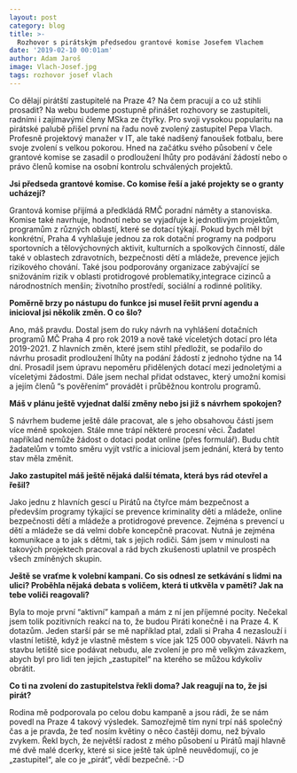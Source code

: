 ```yaml
---
layout: post
category: blog
title: >-  
  Rozhovor s pirátským předsedou grantové komise Josefem Vlachem
date: '2019-02-10 00:01am'
author: Adam Jaroš
image: Vlach-Josef.jpg
tags: rozhovor josef vlach
---
```



Co dělají pirátští zastupitelé na Praze 4? Na čem pracují a co už stihli prosadit? Na webu budeme postupně přinášet rozhovory se zastupiteli, radními i zajímavými členy MSka ze čtyřky. Pro svoji vysokou popularitu na pirátské palubě přišel první na řadu nově zvolený zastupitel Pepa Vlach. Profesně projektový manažer v IT, ale také nadšený fanoušek fotbalu, bere svoje zvolení s velkou pokorou. Hned na začátku svého působení v čele grantové komise se zasadil o prodloužení lhůty pro podávání žádostí nebo o právo členů komise na osobní kontrolu schválených projektů. 


<b>Jsi předseda grantové komise. Co komise řeší a jaké projekty se o granty ucházejí?</b>

Grantová komise přijímá a předkládá RMČ poradní náměty a stanoviska. Komise také navrhuje, hodnotí nebo se vyjadřuje k jednotlivým projektům, programům z různých oblastí, které se dotací týkají.
Pokud bych měl být konkrétní, Praha 4 vyhlašuje jednou za rok dotační programy na podporu sportovních a tělovýchovných aktivit, kulturních a spolkových činností, dále také v oblastech zdravotních, bezpečnosti dětí a mládeže, prevence jejich rizikového chování. Také jsou podporovány organizace zabývající se snižováním rizik v oblasti protidrogové problematiky,integrace cizinců a národnostních menšin; životního prostředí, sociální a rodinné politiky.

<b>Poměrně brzy po nástupu do funkce jsi musel řešit první agendu a inicioval jsi několik změn. O co šlo?</b>

Ano, máš pravdu. Dostal jsem do ruky návrh na vyhlášení dotačních programů MČ Praha 4 pro rok 2019 a nově také víceletých dotací pro léta 2019-2021. Z hlavních změn, které jsem stihl předložit, se podařilo do návrhu prosadit prodloužení lhůty na podání žádostí z jednoho týdne na 14 dní. Prosadil jsem úpravu nepoměru přidělených dotací mezi jednoletými a víceletými žádostmi. Dále jsem nechal přidat odstavec, který umožní komisi a jejím členů “s pověřením“ provádět i průběžnou kontrolu programů.

<b>Máš v plánu ještě vyjednat další změny nebo jsi již s návrhem spokojen?</b>

S návrhem budeme ještě dále pracovat, ale s jeho obsahovou částí jsem více méně spokojen. Stále mne trápí některé procesní věci. Žadatel například nemůže žádost o dotaci podat online (přes formulář). Budu chtít žadatelům v tomto směru vyjít vstříc a inicioval jsem jednání, která by tento stav měla změnit.

<b>Jako zastupitel máš ještě nějaká další témata, která bys rád otevřel a řešil?</b> 

Jako jednu z hlavních gescí u Pirátů na čtyřce mám bezpečnost a především programy týkající se prevence kriminality dětí a mládeže, online bezpečnosti dětí a mládeže a protidrogové prevence. Zejména s prevencí u dětí a mládeže se dá velmi dobře koncepčně pracovat. Nutná je zejména komunikace a to jak s dětmi, tak s jejich rodiči. Sám jsem v minulosti na takových projektech pracoval a rád bych zkušenosti uplatnil ve prospěch všech zmíněných skupin.

<b>Ještě se vraťme k volební kampani. Co sis odnesl ze setkávání s lidmi na ulici? Proběhla nějaká debata s voličem, která ti utkvěla v paměti? Jak na tebe voliči reagovali?</b>

Byla to moje první “aktivní” kampaň a mám z ní jen příjemné pocity. Nečekal jsem tolik pozitivních reakcí na to, že budou Piráti konečně i na Praze 4. K dotazům. Jeden starší pár se mě například ptal, zdali si Praha 4 nezaslouží i vlastní letiště, když je vlastně městem s více jak 125 000 obyvateli. Návrh na stavbu letiště sice podávat nebudu, ale zvolení je pro mě velkým závazkem, abych byl pro lidi ten jejich „zastupitel“ na kterého se můžou kdykoliv obrátit.

<b>Co ti na zvolení do zastupitelstva řekli doma? Jak reagují na to, že jsi pirát?</b>

Rodina mě podporovala po celou dobu kampaně a jsou rádi, že se nám povedl na Praze 4 takový výsledek. Samozřejmě tím nyní trpí náš společný čas a je pravda, že teď nosím květiny o něco častěji domu, než bývalo zvykem. Řekl bych, že největší radost z mého působení u Pirátů mají hlavně mé dvě malé dcerky, které si sice ještě tak úplně  neuvědomují, co je „zastupitel“, ale co je „pirát“, vědí bezpečně. :-D
